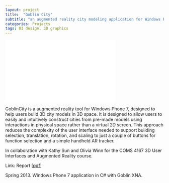 ```yaml
---
layout: project
title:  "Goblin City"
subtitle: "an augmented reality city modeling application for Windows Phone 7"
categories: Projects
tags: UI design, 3D graphics
---
```


<iframe src="//player.vimeo.com/video/68397643?byline=0&amp;portrait=0&amp;color=ffffff" 
width="350" height="197" frameborder="0" webkitallowfullscreen mozallowfullscreen allowfullscreen></iframe>

GoblinCity is a augmented reality tool for Windows Phone 7,
designed to help users 
build 3D city models in 3D space. It is designed to allow users to easily and 
intuitively construct cities from pre-made models using interactions 
in physical space rather than a virtual 2D screen. This approach 
reduces the complexity of the user interface needed to support 
building selection, translation, rotation, and scaling to just a 
couple of buttons for function selection and a simple handheld AR 
tracker.

In collaboration with Kathy Sun and Olivia Winn for the 
COMS 4167 3D User Interfaces and Augmented Reality course.


Link: Report <a href="{{ site.baseurl }}/projects/files/goblin_report.pdf">[pdf]</a>

Spring 2013. Windows Phone 7 application in C# with Goblin XNA.
